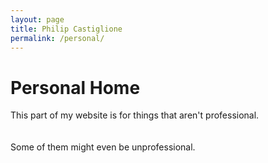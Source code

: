 ```yaml
---
layout: page
title: Philip Castiglione
permalink: /personal/
---
```


# Personal Home

This part of my website is for things that aren't professional.
<br>
<br>
<br>
Some of them might even be unprofessional.
